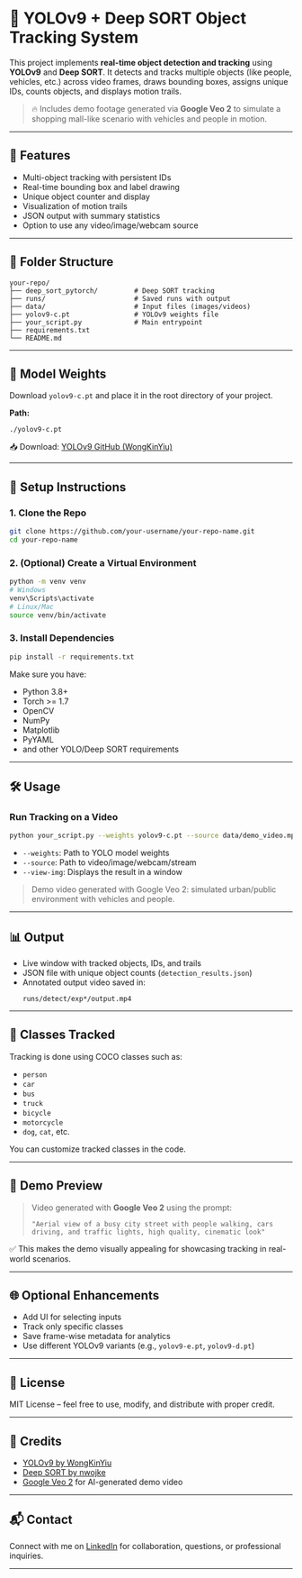 # 🧠 YOLOv9 + Deep SORT Object Tracking System

This project implements **real-time object detection and tracking** using **YOLOv9** and **Deep SORT**. It detects and tracks multiple objects (like people, vehicles, etc.) across video frames, draws bounding boxes, assigns unique IDs, counts objects, and displays motion trails.

> 🔥 Includes demo footage generated via **Google Veo 2** to simulate a shopping mall-like scenario with vehicles and people in motion.

---

## 🚀 Features

- Multi-object tracking with persistent IDs  
- Real-time bounding box and label drawing  
- Unique object counter and display  
- Visualization of motion trails  
- JSON output with summary statistics  
- Option to use any video/image/webcam source  

---

## 📁 Folder Structure

```
your-repo/
├── deep_sort_pytorch/         # Deep SORT tracking
├── runs/                      # Saved runs with output
├── data/                      # Input files (images/videos)
├── yolov9-c.pt                # YOLOv9 weights file
├── your_script.py             # Main entrypoint
├── requirements.txt
└── README.md
```

---

## 💾 Model Weights

Download `yolov9-c.pt` and place it in the root directory of your project.

**Path:**
```
./yolov9-c.pt
```

📥 Download: [YOLOv9 GitHub (WongKinYiu)](https://github.com/WongKinYiu/yolov9)

---

## 🔧 Setup Instructions

### 1. Clone the Repo
```bash
git clone https://github.com/your-username/your-repo-name.git
cd your-repo-name
```

### 2. (Optional) Create a Virtual Environment
```bash
python -m venv venv
# Windows
venv\Scripts\activate
# Linux/Mac
source venv/bin/activate
```

### 3. Install Dependencies
```bash
pip install -r requirements.txt
```

Make sure you have:
- Python 3.8+
- Torch >= 1.7
- OpenCV
- NumPy
- Matplotlib
- PyYAML
- and other YOLO/Deep SORT requirements

---

## 🛠️ Usage

### Run Tracking on a Video
```bash
python your_script.py --weights yolov9-c.pt --source data/demo_video.mp4 --view-img
```

- `--weights`: Path to YOLO model weights
- `--source`: Path to video/image/webcam/stream
- `--view-img`: Displays the result in a window

> Demo video generated with Google Veo 2: simulated urban/public environment with vehicles and people.

---

## 📊 Output

- Live window with tracked objects, IDs, and trails
- JSON file with unique object counts (`detection_results.json`)
- Annotated output video saved in:
  ```
  runs/detect/exp*/output.mp4
  ```

---

## 🧠 Classes Tracked

Tracking is done using COCO classes such as:

- `person`
- `car`
- `bus`
- `truck`
- `bicycle`
- `motorcycle`
- `dog`, `cat`, etc.

You can customize tracked classes in the code.

---

## 🎥 Demo Preview

> Video generated with **Google Veo 2** using the prompt:
>  
> `"Aerial view of a busy city street with people walking, cars driving, and traffic lights, high quality, cinematic look"`

✅ This makes the demo visually appealing for showcasing tracking in real-world scenarios.

---

## 🌐 Optional Enhancements

- Add UI for selecting inputs
- Track only specific classes
- Save frame-wise metadata for analytics
- Use different YOLOv9 variants (e.g., `yolov9-e.pt`, `yolov9-d.pt`)

---

## 🧾 License

MIT License – feel free to use, modify, and distribute with proper credit.

---

## 🙌 Credits

- [YOLOv9 by WongKinYiu](https://github.com/WongKinYiu/yolov9)
- [Deep SORT by nwojke](https://github.com/nwojke/deep_sort)
- [Google Veo 2](https://ai.google/discover/veo/) for AI-generated demo video

---

## 📬 Contact

Connect with me on [LinkedIn](https://linkedin.com/in/your-profile) for collaboration, questions, or professional inquiries.

---
